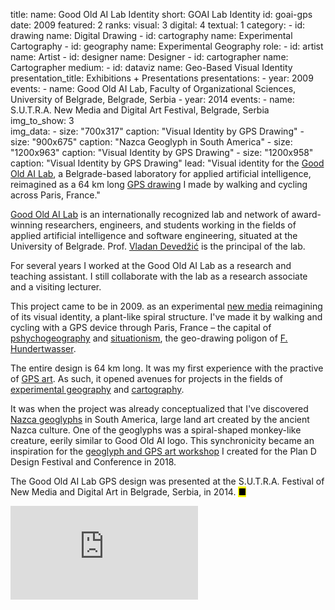 title: 
    name: Good Old AI Lab Identity
    short: GOAI Lab Identity
id: goai-gps
date: 2009
featured: 2
ranks:
    visual: 3
    digital: 4
    textual: 1
category: 
    - id: drawing
      name: Digital Drawing
    - id: cartography
      name: Experimental Cartography
    - id: geography
      name: Experimental Geography
role:
    - id: artist
      name: Artist
    - id: designer
      name: Designer
    - id: cartographer
      name: Cartographer
medium:
    - id: dataviz
      name: Geo-Based Visual Identity
presentation_title: Exhibitions + Presentations
presentations:
    - year: 2009
      events:
        - name: <span class='italic-style'>Good Old AI Lab</span>, Faculty of Organizational Sciences, University of Belgrade, Belgrade, Serbia
    - year: 2014
      events:
        - name: <span class='italic-style'>S.U.T.R.A. New Media and Digital Art Festival</span>, Belgrade, Serbia     
img_to_show: 3       
img_data:
    - size: "700x317"
      caption: "Visual Identity by GPS Drawing"
    - size: "900x675"
      caption: "Nazca Geoglyph in South America"
    - size: "1200x963"
      caption: "Visual Identity by GPS Drawing"
    - size: "1200x958"
      caption: "Visual Identity by GPS Drawing"
lead: "Visual identity for the <a href='http://goodoldai.org/' target='_blank'>Good Old AI Lab</a>, a Belgrade-based laboratory for applied artificial intelligence, reimagined as a 64 km long <a href='https://en.wikipedia.org/wiki/GPS_drawing' target='_blank'>GPS drawing</a> I made by walking and cycling across Paris, France."

<a href='http://goodoldai.org/' target='_blank'>Good Old AI Lab</a> is an internationally recognized lab and network of award-winning researchers, engineers, and students working in the fields of applied artificial intelligence and software engineering, situated at the University of Belgrade. Prof. <a href='http://devedzic.fon.bg.ac.rs/' target='_blank'>Vladan Devedžić</a> is the principal of the lab.

For several years I worked at the Good Old AI Lab as a research and teaching assistant. I still collaborate with the lab as a research associate and a visiting lecturer.

This project came to be in 2009. as an experimental <a href='https://en.wikipedia.org/wiki/New_media_art' target='_blank'>new media</a> reimagining of its visual identity, a plant-like spiral structure. I've made it by walking and cycling with a GPS device through Paris, France – the capital of <a href='https://en.wikipedia.org/wiki/Psychogeography' target='_blank'>pshychogeography</a> and <a href='https://en.wikipedia.org/wiki/Situationist_International' target='_blank'>situationism</a>, the geo-drawing poligon of <a href='https://hundertwasser.com/en/texts/die_gerade_linie_fuehrt_zum_untergang' target='_blank'>F. Hundertwasser</a>. 

The entire design is 64 km long. It was my first experience with the practive of <a href='https://en.wikipedia.org/wiki/GPS_drawing' target='_blank'>GPS art</a>. As such, it opened avenues for projects in the fields of <a href='/work/projects/category/geography'>experimental geography</a> and <a href='/work/projects/category/cartography'>cartography</a>.

It was when the project was already conceptualized that I've discovered <a href='https://en.wikipedia.org/wiki/Nazca_Lines' target='_blank'>Nazca geoglyphs</a> in South America, large land art created by the ancient Nazca culture. One of the geoglyphs was a spiral-shaped monkey-like creature, eerily similar to Good Old AI logo. This synchronicity became an inspiration for the <a href='/work/projects/geoglyphs-zg'>geoglyph and GPS art workshop</a> I created for the <span class='italic-style'>Plan D</span> Design Festival and Conference in 2018.

The Good Old AI Lab GPS design was presented at the S.U.T.R.A. Festival of New Media and Digital Art in Belgrade, Serbia, in 2014. <mark>&#9632;</mark>

<iframe src="https://www.youtube.com/embed/jIQbPPW-pa8?rel=0&amp;fs=0&amp;controls=0" frameborder="0" allow="accelerometer; autoplay; picture-in-picture" allowfullscreen></iframe>